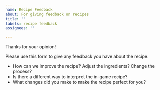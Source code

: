 ```yaml
---
name: Recipe Feedback
about: For giving feedback on recipes
title: ''
labels: recipe feedback
assignees: ''

---
```


Thanks for your opinion!

Please use this form to give any feedback you have about the recipe.

* How can we improve the recipe? Adjust the ingredients? Change the process?
* Is there a different way to interpret the in-game recipe?
* What changes did you make to make the recipe perfect for you?
